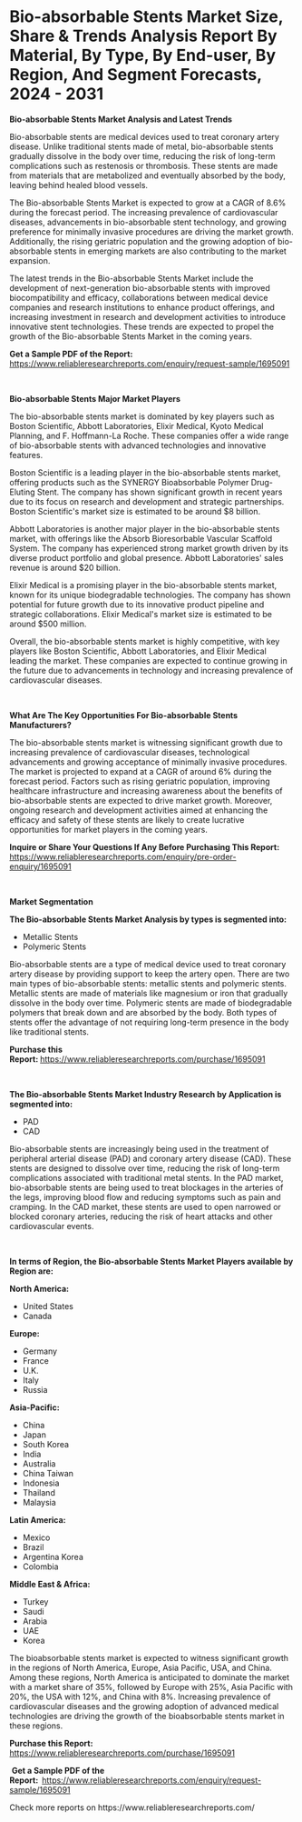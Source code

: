 <p><h1>Bio-absorbable Stents Market Size, Share & Trends Analysis Report By Material, By Type, By End-user, By Region, And Segment Forecasts, 2024 - 2031</h1></p><p><strong>Bio-absorbable Stents Market Analysis and Latest Trends</strong></p>
<p><p>Bio-absorbable stents are medical devices used to treat coronary artery disease. Unlike traditional stents made of metal, bio-absorbable stents gradually dissolve in the body over time, reducing the risk of long-term complications such as restenosis or thrombosis. These stents are made from materials that are metabolized and eventually absorbed by the body, leaving behind healed blood vessels.</p><p>The Bio-absorbable Stents Market is expected to grow at a CAGR of 8.6% during the forecast period. The increasing prevalence of cardiovascular diseases, advancements in bio-absorbable stent technology, and growing preference for minimally invasive procedures are driving the market growth. Additionally, the rising geriatric population and the growing adoption of bio-absorbable stents in emerging markets are also contributing to the market expansion.</p><p>The latest trends in the Bio-absorbable Stents Market include the development of next-generation bio-absorbable stents with improved biocompatibility and efficacy, collaborations between medical device companies and research institutions to enhance product offerings, and increasing investment in research and development activities to introduce innovative stent technologies. These trends are expected to propel the growth of the Bio-absorbable Stents Market in the coming years.</p></p>
<p><strong>Get a Sample PDF of the Report:&nbsp;</strong> <a href="https://www.reliableresearchreports.com/enquiry/request-sample/1695091">https://www.reliableresearchreports.com/enquiry/request-sample/1695091</a></p>
<p>&nbsp;</p>
<p><strong>Bio-absorbable Stents Major Market Players</strong></p>
<p><p>The bio-absorbable stents market is dominated by key players such as Boston Scientific, Abbott Laboratories, Elixir Medical, Kyoto Medical Planning, and F. Hoffmann-La Roche. These companies offer a wide range of bio-absorbable stents with advanced technologies and innovative features.</p><p>Boston Scientific is a leading player in the bio-absorbable stents market, offering products such as the SYNERGY Bioabsorbable Polymer Drug-Eluting Stent. The company has shown significant growth in recent years due to its focus on research and development and strategic partnerships. Boston Scientific's market size is estimated to be around $8 billion.</p><p>Abbott Laboratories is another major player in the bio-absorbable stents market, with offerings like the Absorb Bioresorbable Vascular Scaffold System. The company has experienced strong market growth driven by its diverse product portfolio and global presence. Abbott Laboratories' sales revenue is around $20 billion. </p><p>Elixir Medical is a promising player in the bio-absorbable stents market, known for its unique biodegradable technologies. The company has shown potential for future growth due to its innovative product pipeline and strategic collaborations. Elixir Medical's market size is estimated to be around $500 million.</p><p>Overall, the bio-absorbable stents market is highly competitive, with key players like Boston Scientific, Abbott Laboratories, and Elixir Medical leading the market. These companies are expected to continue growing in the future due to advancements in technology and increasing prevalence of cardiovascular diseases.</p></p>
<p>&nbsp;</p>
<p><strong>What Are The Key Opportunities For Bio-absorbable Stents Manufacturers?</strong></p>
<p><p>The bio-absorbable stents market is witnessing significant growth due to increasing prevalence of cardiovascular diseases, technological advancements and growing acceptance of minimally invasive procedures. The market is projected to expand at a CAGR of around 6% during the forecast period. Factors such as rising geriatric population, improving healthcare infrastructure and increasing awareness about the benefits of bio-absorbable stents are expected to drive market growth. Moreover, ongoing research and development activities aimed at enhancing the efficacy and safety of these stents are likely to create lucrative opportunities for market players in the coming years.</p></p>
<p><strong>Inquire or Share Your Questions If Any Before Purchasing This Report:</strong> <a href="https://www.reliableresearchreports.com/enquiry/pre-order-enquiry/1695091">https://www.reliableresearchreports.com/enquiry/pre-order-enquiry/1695091</a></p>
<p>&nbsp;</p>
<p><strong>Market Segmentation</strong></p>
<p><strong>The Bio-absorbable Stents Market Analysis by types is segmented into:</strong></p>
<p><ul><li>Metallic Stents</li><li>Polymeric Stents</li></ul></p>
<p><p>Bio-absorbable stents are a type of medical device used to treat coronary artery disease by providing support to keep the artery open. There are two main types of bio-absorbable stents: metallic stents and polymeric stents. Metallic stents are made of materials like magnesium or iron that gradually dissolve in the body over time. Polymeric stents are made of biodegradable polymers that break down and are absorbed by the body. Both types of stents offer the advantage of not requiring long-term presence in the body like traditional stents.</p></p>
<p><strong>Purchase this Report:&nbsp;</strong><a href="https://www.reliableresearchreports.com/purchase/1695091">https://www.reliableresearchreports.com/purchase/1695091</a></p>
<p>&nbsp;</p>
<p><strong>The Bio-absorbable Stents Market Industry Research by Application is segmented into:</strong></p>
<p><ul><li>PAD</li><li>CAD</li></ul></p>
<p><p>Bio-absorbable stents are increasingly being used in the treatment of peripheral arterial disease (PAD) and coronary artery disease (CAD). These stents are designed to dissolve over time, reducing the risk of long-term complications associated with traditional metal stents. In the PAD market, bio-absorbable stents are being used to treat blockages in the arteries of the legs, improving blood flow and reducing symptoms such as pain and cramping. In the CAD market, these stents are used to open narrowed or blocked coronary arteries, reducing the risk of heart attacks and other cardiovascular events.</p></p>
<p>&nbsp;</p>
<p><strong>In terms of Region, the Bio-absorbable Stents Market Players available by Region are:</strong></p>
<p>
    <p> <strong> North America: </strong>
        <ul>
            <li>United States</li>
            <li>Canada</li>
        </ul>
        </p> 
    <p> <strong> Europe: </strong>
        <ul>
            <li>Germany</li>
            <li>France</li>
            <li>U.K.</li>
            <li>Italy</li>
            <li>Russia</li>
        </ul>
        </p> 
    <p> <strong> Asia-Pacific: </strong>
        <ul>
            <li>China</li>
            <li>Japan</li>
            <li>South Korea</li>
            <li>India</li>
            <li>Australia</li>
            <li>China Taiwan</li>
            <li>Indonesia</li>
            <li>Thailand</li>
            <li>Malaysia</li>
        </ul>
        </p> 
    <p> <strong> Latin America: </strong>
        <ul>
            <li>Mexico</li>
            <li>Brazil</li>
            <li>Argentina Korea</li>
            <li>Colombia</li>
        </ul>
        </p> 
    <p> <strong> Middle East & Africa: </strong>
        <ul>
            <li>Turkey</li>
            <li>Saudi</li>
            <li>Arabia</li>
            <li>UAE</li>
            <li>Korea</li>
        </ul>
    </p>
    </p>
<p><p>The bioabsorbable stents market is expected to witness significant growth in the regions of North America, Europe, Asia Pacific, USA, and China. Among these regions, North America is anticipated to dominate the market with a market share of 35%, followed by Europe with 25%, Asia Pacific with 20%, the USA with 12%, and China with 8%. Increasing prevalence of cardiovascular diseases and the growing adoption of advanced medical technologies are driving the growth of the bioabsorbable stents market in these regions.</p></p>
<p><strong>Purchase this Report: </strong><a href="https://www.reliableresearchreports.com/purchase/1695091">https://www.reliableresearchreports.com/purchase/1695091</a></p>
<p>&nbsp;<strong>Get a Sample PDF of the Report:&nbsp;&nbsp;</strong><a href="https://www.reliableresearchreports.com/enquiry/request-sample/1695091">https://www.reliableresearchreports.com/enquiry/request-sample/1695091</a></p>
<p><strong></strong></p>
<p>Check more reports on https://www.reliableresearchreports.com/</p>